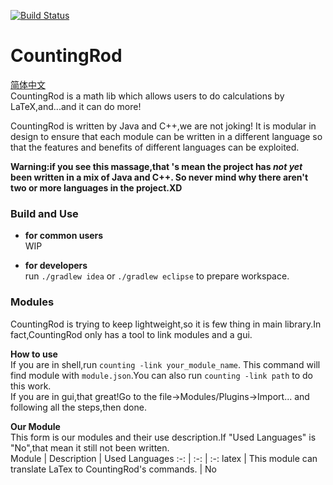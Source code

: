 [![Build Status](https://travis-ci.org/yaesey/CountingRod.svg?branch=master)](https://travis-ci.org/yaesey/CountingRod)
# CountingRod
[简体中文](./README_CN.md)  
CountingRod is a math lib which allows users to do calculations
by LaTeX,and...and it can do more!

CountingRod is written by Java and C++,we are not joking! It is 
modular in design to ensure that each module can be written in 
a different language so that the features and benefits of 
different languages can be exploited.

**Warning:if you see this massage,that 's mean the project has 
*not yet* been written in a mix of Java and C++. So never mind why 
there aren't two or more languages in the project.XD**

### Build and Use

* **for common users**  
WIP

* **for developers**  
run `./gradlew idea` or `./gradlew eclipse` to prepare workspace.

### Modules

CountingRod is trying to keep lightweight,so it is few thing in 
main library.In fact,CountingRod only has a tool to link modules 
and a gui.

**How to use**  
If you are in shell,run `counting -link your_module_name`.
This command will find module with `module.json`.You can also run 
`counting -link path` to do this work.  
If you are in gui,that great!Go to the file->Modules/Plugins->Import...
and following all the steps,then done.

**Our Module**  
This form is our modules and their use description.If "Used Languages" is "No",that mean it still not been written.  
Module | Description | Used Languages
:-:  | :-:  | :-:
latex | This module can translate LaTex to CountingRod's commands. | No
